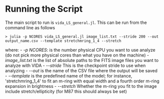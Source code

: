 # Running the Script

The main script to run is `vida_LS_general.jl`. This can be run from the command line as follows

```
> julia -p NCORES vida_LS_general.jl image_list.txt --stride 200 --out output_name.csv --template stretchmring_1_4 --stretch
```
where:
    - *-p NCORES*: is the number physical CPU you want to use analyze (do not pick more physical cores than what you have on the machine)
    - *image_list.txt* is the list of absolute paths to the FITS image files you want to analyze with VIDA
    - *--stride* This is the checkpoint stride to use when analyzing
    - *--out* is the name of the CSV file where the output will be saved
    - *--template* is the predefined name of the model; for instance, 'stretchmring_1_4' to fit an m-ring with equal width and a fourth order m-ring expansion in brightness
    - *--stretch* Whether the m-ring you fit to the image include stretch/ellipticity (for M87 this should always be set)

